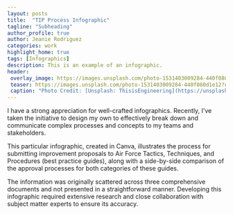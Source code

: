 ```yaml
---
layout: posts
title:  "TIP Process Infographic"
tagline: "Subheading"
author_profile: true
author: Jeanie Rodriguez 
categories: work
highlight_home: true
tags: [Infographics]
description: This is an example of an infographic. 
header:
 overlay_image: https://images.unsplash.com/photo-1531403009284-440f080d1e12?q=80&w=3270&auto=format&fit=crop&ixlib=rb-4.0.3&ixid=M3wxMjA3fDB8MHxwaG90by1wYWdlfHx8fGVufDB8fHx8fA%3D%3D
 teaser: https://images.unsplash.com/photo-1531403009284-440f080d1e12?q=80&w=3270&auto=format&fit=crop&ixlib=rb-4.0.3&ixid=M3wxMjA3fDB8MHxwaG90by1wYWdlfHx8fGVufDB8fHx8fA%3D%3D
 caption: "Photo Credit: [Unsplash: ThisisEngineering](https://unsplash.com/@thisisengineering)"
---
```


I have a strong appreciation for well-crafted infographics. Recently, I’ve taken the initiative to design my own to effectively break down and communicate complex processes and concepts to my teams and stakeholders.

This particular infographic, created in Canva, illustrates the process for submitting improvement proposals to Air Force Tactics, Techniques, and Procedures (best practice guides), along with a side-by-side comparison of the approval processes for both categories of these guides.

The information was originally scattered across three comprehensive documents and not presented in a straightforward manner. Developing this infographic required extensive research and close collaboration with subject matter experts to ensure its accuracy.